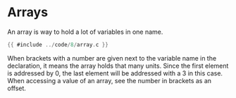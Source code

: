 # Arrays

An array is way to hold a lot of variables in one name.  

```c
{{ #include ../code/8/array.c }}
```

When brackets with a number are given next to the variable name in the
declaration, it means the array holds that many units. Since the first element
is addressed by 0, the last element will be addressed with a 3 in this case.  
When accessing a value of an array, see the number in brackets as an offset.  
